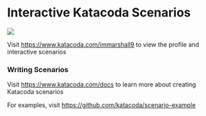 # Interactive Katacoda Scenarios

[![](http://shields.katacoda.com/katacoda/immarshall9/count.svg)](https://www.katacoda.com/immarshall9 "Get your profile on Katacoda.com")

Visit https://www.katacoda.com/immarshall9 to view the profile and interactive scenarios

### Writing Scenarios
Visit https://www.katacoda.com/docs to learn more about creating Katacoda scenarios

For examples, visit https://github.com/katacoda/scenario-example
